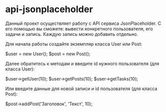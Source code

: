 # api-jsonplaceholder
Данный проект осуществляет работу с API сервиса JsonPlaceholder. С его помощью вы сможете: вывести конкретного пользователя, его задачи и запись. Каждую запись можно добавить отдельно.

Для начала работы создайте экземпляр класса User или Post:

$user = new User();
$post = new Post();

Далее обратитесь к методам и введите id нужного пользователя (для класса User):

$user->getUser(10);
$user->getPosts(10);
$user->getTasks(10);

Или введите данные для новой записи и id пользователя (для класса Post):

$post->addPost('Заголовок', 'Текст', 10);

